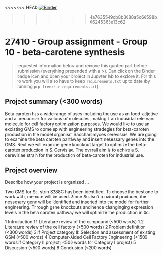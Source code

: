 <<<<<<< HEAD
[![Binder](https://mybinder.org/badge_logo.svg)](https://mybinder.org/v2/gh/https://github.com/27410/27410-2020-group-project-group-10-betacaroten-synthesis.git/main)
>>>>>>> 4a7635549cb8b3088a5c66598b06245363e13c62

# 27410 - Group assignment - Group 10 - beta-carotene synthesis

> requested information below and remove this quoted part before submission (everything prepended with a >).
> Can click on the Binder badge icon and open your project in Jupyter lab to explore it.
> For this to work you will also have to keep `requirements.txt` up to date (by running `pip freeze > requirements.txt`).


## Project summary (<300 words)
Beta caroten has a wide range of uses including the use as an food-adjetive and a precourser for various of molecules, making it an industrial relervant molecule for cell factory optimization purposes.
We would like to use an excisting GMS to come up with engineering stradegies for beta-caroten production in the model organism Saccharomyces cerevisiae. We are going to examine the beta caroten parthway and insert nesessary genes into the GMS. Next we will examine gene knockout target to optimize the beta-caroten production in S. Cervisiae. The overall aim is to achive a S. cerevisiae strain for the production of beta-caroten for industrial use. 

## Project overview
Describe how your project is organized ...

Two GMS for Sc. strin S288C has been identified. To choose the best one to work with, memote will be used.
Since Sc. isn't a natural producer, the nessesary gene will be identified and inserted into the model for further engineering.
Through gene knockouts and hence changinging expression levels in the beta caroten pathway we will optimize the production in Sc.

1 Introduction
    1.1 Literature review of the compound (<500 words)
    1.2 Literature review of the cell factory (<500 words)
2 Problem definition (<300 words)
3 If Project category II: Selection and assessment of existing GSM (<500 words)
4 Computer-Aided Cell Factory Engineering (<1500 words if Category II project; <500 words for Category I project)
5 Discussion (<500 words)
6 Conclusion (<200 words)

